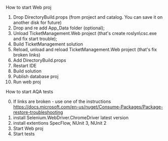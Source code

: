 How to start Web proj

1. Drop DirectoryBuild.props (from project and catalog. You can save it on another disk for future)
2. Drop and re add App_Data folder (optional);
3. Unload TicketManagement.Web project 
(that's create roslyn\csc.exe and fix start trouble);
4. Build TicketManagement solution
5. Reload, unload and reload TicketManagement.Web project  (that's fix broken links)
6. Add DirectoryBuild.props
7. Restart IDE
8. Build solution
9. Publish database proj
10. Run web proj


How to start AQA tests

0. If links are broken - use one of the instructions https://docs.microsoft.com/en-us/nuget/Consume-Packages/Package-restore-troubleshooting
1. install Selenium.WebDriver.ChromeDriver latest version
2. install extentions SpecFlow, NUnit 3, NUnit 2
3. Start Web proj
4. Start tests
